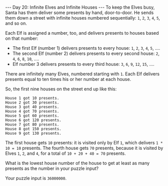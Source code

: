 ﻿--- Day 20: Infinite Elves and Infinite Houses ---
To keep the Elves busy, Santa has them deliver some presents by hand, door-to-door. He sends them down a street with infinite houses numbered sequentially: `1`, `2`, `3`, `4`, `5`, and so on.

Each Elf is assigned a number, too, and delivers presents to houses based on that number:

- The first Elf (number 1) delivers presents to every house: `1`, `2`, `3`, `4`, `5`, ....
- The second Elf (number 2) delivers presents to every second house: `2`, `4`, `6`, `8`, `10`, ....
- Elf number 3 delivers presents to every third house: `3`, `6`, `9`, `12`, `15`, ....

There are infinitely many Elves, numbered starting with `1`. Each Elf delivers presents equal to ten times his or her number at each house.

So, the first nine houses on the street end up like this:

```
House 1 got 10 presents.
House 2 got 30 presents.
House 3 got 40 presents.
House 4 got 70 presents.
House 5 got 60 presents.
House 6 got 120 presents.
House 7 got 80 presents.
House 8 got 150 presents.
House 9 got 130 presents.
```

The first house gets `10` presents: it is visited only by Elf `1`, which delivers `1 * 10 = 10` presents. The fourth house gets `70` presents, because it is visited by Elves `1`, `2`, and `4`, for a total of `10 + 20 + 40 = 70` presents.

What is the lowest house number of the house to get at least as many presents as the number in your puzzle input?

Your puzzle input is `36000000`.